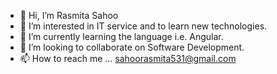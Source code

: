 - 👋 Hi, I’m Rasmita Sahoo
- 👀 I’m interested in IT service and to learn new technologies.
- 🌱 I’m currently learning the language i.e. Angular.
- 💞️ I’m looking to collaborate on Software Development.
- 📫 How to reach me ...  sahoorasmita531@gmail.com

<!---
8339081556/8339081556 is a ✨ special ✨ repository because its `README.md` (this file) appears on your GitHub profile.
You can click the Preview link to take a look at your changes.
--->
